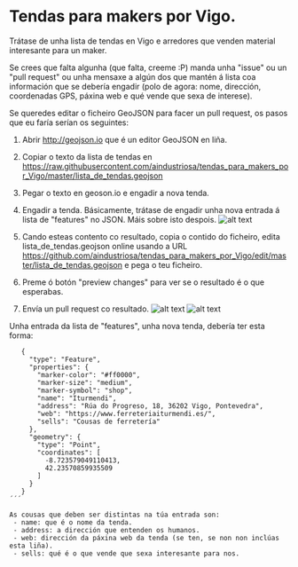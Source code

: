 # Tendas para makers por Vigo.

Trátase de unha lista de tendas en Vigo e arredores que venden material interesante para un maker.

Se crees que falta algunha (que falta, creeme :P) manda unha "issue" ou un "pull request" ou unha mensaxe a algún dos que mantén á lista coa información que se debería engadir (polo de agora: nome, dirección, coordenadas GPS, páxina web e qué vende que sexa de interese).


Se queredes editar o ficheiro GeoJSON para facer un pull request, os pasos que eu faría serían os seguintes:
 1. Abrir http://geojson.io que é un editor GeoJSON en liña.
 2. Copiar o texto da lista de tendas en https://raw.githubusercontent.com/aindustriosa/tendas_para_makers_por_Vigo/master/lista_de_tendas.geojson
 3. Pegar o texto en geoson.io e engadir a nova tenda.
 4. Engadir a tenda. Básicamente, trátase de engadir unha nova entrada á lista de "features" no JSON. Máis sobre isto despois.
 ![alt text](https://raw.githubusercontent.com/aindustriosa/tendas_para_makers_por_Vigo/master/readme_images/geojson_example.png)

 5. Cando esteas contento co resultado, copia o contido do ficheiro, edita lista_de_tendas.geojson online usando a URL https://github.com/aindustriosa/tendas_para_makers_por_Vigo/edit/master/lista_de_tendas.geojson e pega o teu ficheiro.
 6. Preme ó botón "preview changes" para ver se o resultado é o que esperabas.
 7. Envía un pull request co resultado.
 ![alt text](https://github.com/aindustriosa/tendas_para_makers_por_Vigo/blob/master/readme_images/github_example_1.png)
 ![alt text](https://github.com/aindustriosa/tendas_para_makers_por_Vigo/blob/master/readme_images/github_example_2.png)

 Unha entrada da lista de "features", unha nova tenda, debería ter esta forma:
 
 ```
    {
      "type": "Feature",
      "properties": {
        "marker-color": "#ff0000",
        "marker-size": "medium",
        "marker-symbol": "shop",
        "name": "Iturmendi",
        "address": "Rúa do Progreso, 18, 36202 Vigo, Pontevedra",
        "web": "https://www.ferreteriaiturmendi.es/",
        "sells": "Cousas de ferretería"
      },
      "geometry": {
        "type": "Point",
        "coordinates": [
          -8.723579049110413,
          42.23570859935509
        ]
      }
    }
 ´´´
 
 As cousas que deben ser distintas na túa entrada son:
  - name: que é o nome da tenda.
  - address: a dirección que entenden os humanos.
  - web: dirección da páxina web da tenda (se ten, se non non inclúas esta liña).
  - sells: qué é o que vende que sexa interesante para nos.
  

